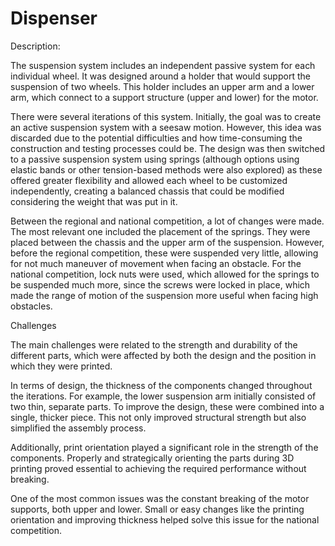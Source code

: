 # Dispenser

Description: 

The suspension system includes an independent passive system for each individual wheel. It was designed around a holder that would support the suspension of two wheels. This holder includes an upper arm and a lower arm, which connect to a support structure (upper and lower) for the motor. 

There were several iterations of this system. Initially, the goal was to create an active suspension system with a seesaw motion. However, this idea was discarded due to the potential difficulties and how time-consuming the construction and testing processes could be. The design was then switched to a passive suspension system using springs (although options using elastic bands or other tension-based methods were also explored) as these offered greater flexibility and allowed each wheel to be customized independently, creating a balanced chassis that could be modified considering the weight that was put in it. 

Between the regional and national competition, a lot of changes were made. The most relevant one included the placement of the springs. They were placed between the chassis and the upper arm of the suspension. However, before the regional competition, these were suspended very little, allowing for not much maneuver of movement when facing an obstacle. For the national competition, lock nuts were used, which allowed for the springs to be suspended much more, since the screws were locked in place, which made the range of motion of the suspension more useful when facing high obstacles. 

 

Challenges 

The main challenges were related to the strength and durability of the different parts, which were affected by both the design and the position in which they were printed. 

 In terms of design, the thickness of the components changed throughout the iterations. For example, the lower suspension arm initially consisted of two thin, separate parts. To improve the design, these were combined into a single, thicker piece. This not only improved structural strength but also simplified the assembly process.  

Additionally, print orientation played a significant role in the strength of the components. Properly and strategically orienting the parts during 3D printing proved essential to achieving the required performance without breaking.  

One of the most common issues was the constant breaking of the motor supports, both upper and lower. Small or easy changes like the printing orientation and improving thickness helped solve this issue for the national competition. 
